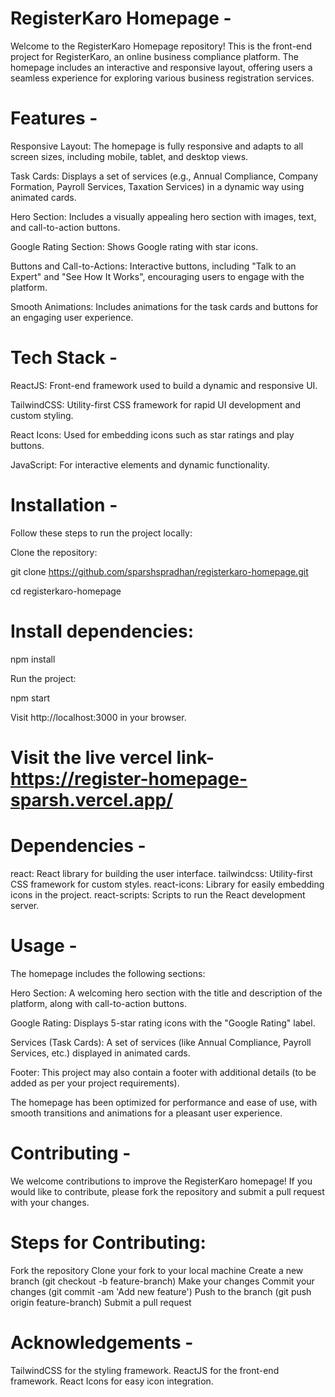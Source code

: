 # RegisterKaro Homepage  -
Welcome to the RegisterKaro Homepage repository! This is the front-end project for RegisterKaro, an online business compliance platform. The homepage includes an interactive and responsive layout, offering users a seamless experience for exploring various business registration services.

# Features  -
  
Responsive Layout: The homepage is fully responsive and adapts to all screen sizes, including mobile, tablet, and desktop views.

Task Cards: Displays a set of services (e.g., Annual Compliance, Company Formation, Payroll Services, Taxation Services) in a dynamic way using animated cards.

Hero Section: Includes a visually appealing hero section with images, text, and call-to-action buttons.

Google Rating Section: Shows Google rating with star icons.

Buttons and Call-to-Actions: Interactive buttons, including "Talk to an Expert" and "See How It Works", encouraging users to engage with the platform.

Smooth Animations: Includes animations for the task cards and buttons for an engaging user experience.

# Tech Stack -

ReactJS: Front-end framework used to build a dynamic and responsive UI.

TailwindCSS: Utility-first CSS framework for rapid UI development and custom styling.

React Icons: Used for embedding icons such as star ratings and play buttons.

JavaScript: For interactive elements and dynamic functionality.


# Installation -

Follow these steps to run the project locally:

Clone the repository:


git clone https://github.com/sparshspradhan/registerkaro-homepage.git

cd registerkaro-homepage

# Install dependencies:


npm install

Run the project:


npm start

Visit http://localhost:3000 in your browser.

# Visit the live vercel link- https://register-homepage-sparsh.vercel.app/

# Dependencies  -
  
react: React library for building the user interface.
tailwindcss: Utility-first CSS framework for custom styles.
react-icons: Library for easily embedding icons in the project.
react-scripts: Scripts to run the React development server.

# Usage -
  
The homepage includes the following sections:

Hero Section: A welcoming hero section with the title and description of the platform, along with call-to-action buttons.

Google Rating: Displays 5-star rating icons with the "Google Rating" label.

Services (Task Cards): A set of services (like Annual Compliance, Payroll Services, etc.) displayed in animated cards.

Footer: This project may also contain a footer with additional details (to be added as per your project requirements).

The homepage has been optimized for performance and ease of use, with smooth transitions and animations for a pleasant user experience.

# Contributing -
  
We welcome contributions to improve the RegisterKaro homepage! If you would like to contribute, please fork the repository and submit a pull request with your changes.

# Steps for Contributing:

Fork the repository
Clone your fork to your local machine
Create a new branch (git checkout -b feature-branch)
Make your changes
Commit your changes (git commit -am 'Add new feature')
Push to the branch (git push origin feature-branch)
Submit a pull request

# Acknowledgements -
TailwindCSS for the styling framework.
ReactJS for the front-end framework.
React Icons for easy icon integration.
